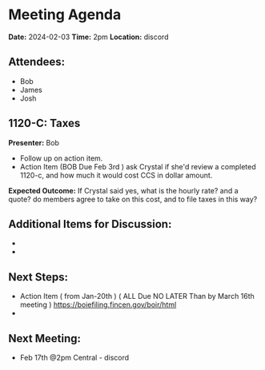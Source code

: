 # Meeting Agenda

**Date:**  2024-02-03
**Time:**   2pm
**Location:**   discord

## Attendees:   
- Bob
- James
- Josh

## 1120-C: Taxes

**Presenter:** Bob

- Follow up on action item.
- Action Item (BOB Due Feb 3rd ) ask Crystal if she'd review a completed 1120-c, and how much it would cost CCS in dollar amount.

**Expected Outcome:** If Crystal said yes, what is the hourly rate? and a quote? do members agree to take on this cost, and to file taxes in this way?

## Additional Items for Discussion:

- 
- 

## Next Steps:

- Action Item ( from Jan-20th ) ( ALL Due NO LATER Than by March 16th meeting ) https://boiefiling.fincen.gov/boir/html
- 

## Next Meeting:

- Feb 17th @2pm Central - discord
